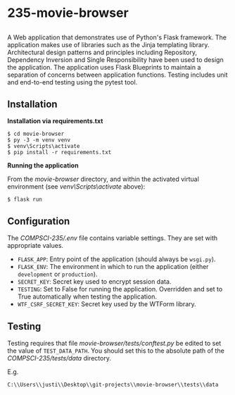 # 235-movie-browser
##

A Web application that demonstrates use of Python's Flask framework. The application makes use of libraries such as the Jinja templating library. Architectural design patterns and principles including Repository, Dependency Inversion and Single Responsibility have been used to design the application. The application uses Flask Blueprints to maintain a separation of concerns between application functions. Testing includes unit and end-to-end testing using the pytest tool. 

## Installation

**Installation via requirements.txt**

```shell
$ cd movie-browser
$ py -3 -m venv venv
$ venv\Scripts\activate
$ pip install -r requirements.txt
```

**Running the application**

From the *movie-browser* directory, and within the activated virtual environment (see *venv\Scripts\activate* above):

````shell
$ flask run
```` 

## Configuration

The *COMPSCI-235/.env* file contains variable settings. They are set with appropriate values.

* `FLASK_APP`: Entry point of the application (should always be `wsgi.py`).
* `FLASK_ENV`: The environment in which to run the application (either `development` or `production`).
* `SECRET_KEY`: Secret key used to encrypt session data.
* `TESTING`: Set to False for running the application. Overridden and set to True automatically when testing the application.
* `WTF_CSRF_SECRET_KEY`: Secret key used by the WTForm library.

## Testing

Testing requires that file *movie-browser/tests/conftest.py* be edited to set the value of `TEST_DATA_PATH`. You should set this to the absolute path of the *COMPSCI-235/tests/data* directory. 

E.g. 

`C:\\Users\\justi\\Desktop\\git-projects\\movie-browser\\tests\\data`
